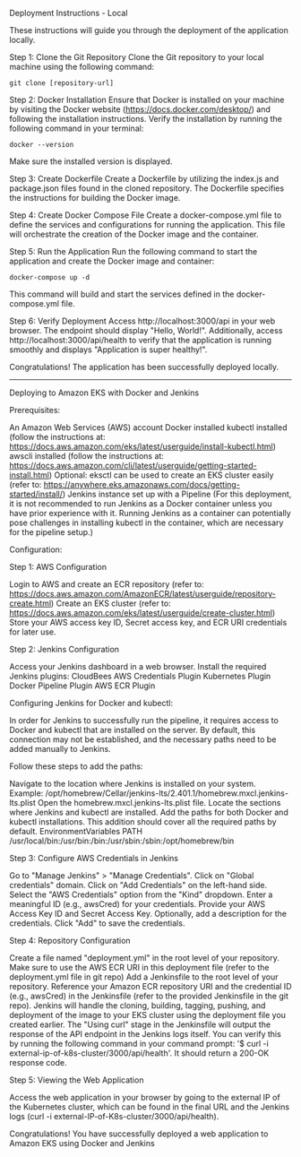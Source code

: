 Deployment Instructions - Local

These instructions will guide you through the deployment of the application locally.

Step 1: Clone the Git Repository
Clone the Git repository to your local machine using the following command:

	git clone [repository-url]
	
Step 2: Docker Installation
Ensure that Docker is installed on your machine by visiting the Docker website (https://docs.docker.com/desktop/) and following the installation instructions. Verify the installation by running the following command in your terminal:

	docker --version

Make sure the installed version is displayed.

Step 3: Create Dockerfile
Create a Dockerfile by utilizing the index.js and package.json files found in the cloned repository. The Dockerfile specifies the instructions for building the Docker image.

Step 4: Create Docker Compose File
Create a docker-compose.yml file to define the services and configurations for running the application. This file will orchestrate the creation of the Docker image and the container.

Step 5: Run the Application
Run the following command to start the application and create the Docker image and container:

	docker-compose up -d
	
This command will build and start the services defined in the docker-compose.yml file.

Step 6: Verify Deployment
Access http://localhost:3000/api in your web browser. The endpoint should display "Hello, World!". Additionally, access http://localhost:3000/api/health to verify that the application is running smoothly and displays "Application is super healthy!".

Congratulations! The application has been successfully deployed locally.

---------------------------------------------------------------------------------------------------------------------------------------------------------------------------------------------------------

Deploying to Amazon EKS with Docker and Jenkins

Prerequisites:

An Amazon Web Services (AWS) account
Docker installed
kubectl installed (follow the instructions at: https://docs.aws.amazon.com/eks/latest/userguide/install-kubectl.html)
awscli installed (follow the instructions at: https://docs.aws.amazon.com/cli/latest/userguide/getting-started-install.html)
Optional: eksctl can be used to create an EKS cluster easily (refer to: https://anywhere.eks.amazonaws.com/docs/getting-started/install/)
Jenkins instance set up with a Pipeline (For this deployment, it is not recommended to run Jenkins as a Docker container unless you have prior experience with it. Running Jenkins as a container can potentially pose challenges in installing kubectl in the container, which are necessary for the pipeline setup.)

Configuration:

Step 1: AWS Configuration

Login to AWS and create an ECR repository (refer to: https://docs.aws.amazon.com/AmazonECR/latest/userguide/repository-create.html)
Create an EKS cluster (refer to: https://docs.aws.amazon.com/eks/latest/userguide/create-cluster.html)
Store your AWS access key ID, Secret access key, and ECR URI credentials for later use.

Step 2: Jenkins Configuration

Access your Jenkins dashboard in a web browser.
Install the required Jenkins plugins:
CloudBees AWS Credentials Plugin
Kubernetes Plugin
Docker Pipeline Plugin
AWS ECR Plugin

Configuring Jenkins for Docker and kubectl:

In order for Jenkins to successfully run the pipeline, it requires access to Docker and kubectl that are installed on the server. By default, this connection may not be established, and the necessary paths need to be added manually to Jenkins.

Follow these steps to add the paths:

Navigate to the location where Jenkins is installed on your system.
Example: /opt/homebrew/Cellar/jenkins-lts/2.401.1/homebrew.mxcl.jenkins-lts.plist
Open the homebrew.mxcl.jenkins-lts.plist file.
Locate the sections where Jenkins and kubectl are installed.
Add the paths for both Docker and kubectl installations. This addition should cover all the required paths by default.
	<key>EnvironmentVariables</key>
	<dict>
    	<key>PATH</key>
        <string>/usr/local/bin:/usr/bin:/bin:/usr/sbin:/sbin:/opt/homebrew/bin</string>
	</dict>
	
Step 3: Configure AWS Credentials in Jenkins

Go to "Manage Jenkins" > "Manage Credentials".
Click on "Global credentials" domain.
Click on "Add Credentials" on the left-hand side.
Select the "AWS Credentials" option from the "Kind" dropdown.
Enter a meaningful ID (e.g., awsCred) for your credentials.
Provide your AWS Access Key ID and Secret Access Key.
Optionally, add a description for the credentials.
Click "Add" to save the credentials.


Step 4: Repository Configuration

Create a file named "deployment.yml" in the root level of your repository. Make sure to use the AWS ECR URI in this deployment file (refer to the deployment.yml file in git repo)
Add a Jenkinsfile to the root level of your repository. Reference your Amazon ECR repository URI and the credential ID (e.g., awsCred) in the Jenkinsfile (refer to the provided Jenkinsfile in the git repo).
Jenkins will handle the cloning, building, tagging, pushing, and deployment of the image to your EKS cluster using the deployment file you created earlier.
The "Using curl" stage in the Jenkinsfile will output the response of the API endpoint in the Jenkins logs itself. You can verify this by running the following command in your command prompt: '$ curl -i external-ip-of-k8s-cluster/3000/api/health'. It should return a 200-OK response code.		

Step 5: Viewing the Web Application

Access the web application in your browser by going to the external IP of the Kubernetes cluster, which can be found in the final URL and the Jenkins logs (curl -i external-IP-of-K8s-cluster/3000/api/health).

Congratulations! You have successfully deployed a web application to Amazon EKS using Docker and Jenkins